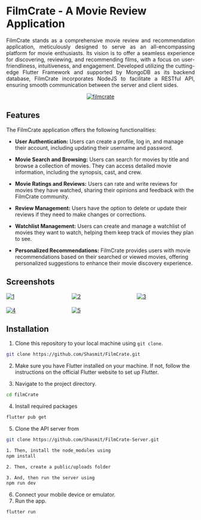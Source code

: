 # FilmCrate - A Movie Review Application

<p align="justify">
  FilmCrate stands as a comprehensive movie review and recommendation application, meticulously designed to serve as an all-encompassing platform for movie enthusiasts. Its vision is to offer a seamless experience for discovering, reviewing, and recommending films, with a focus on user-friendliness, intuitiveness, and engagement. Developed utilizing the cutting-edge Flutter Framework and supported by MongoDB as its backend database, FilmCrate incorporates NodeJS to facilitate a RESTful API, ensuring smooth communication between the server and client sides.
</p>

<p align="center">
  <a href="https://ibb.co/W5JH9Zw">
    <img src="https://i.ibb.co/W5JH9Zw/filmcrate.png" alt="filmcrate" border="0">
  </a>
</p>

## Features

The FilmCrate application offers the following functionalities:

- **User Authentication:** Users can create a profile, log in, and manage their account, including updating their username and password.

- **Movie Search and Browsing:** Users can search for movies by title and browse a collection of movies. They can access detailed movie information, including the synopsis, cast, and crew.

- **Movie Ratings and Reviews:** Users can rate and write reviews for movies they have watched, sharing their opinions and feedback with the FilmCrate community.

- **Review Management:** Users have the option to delete or update their reviews if they need to make changes or corrections.

- **Watchlist Management:** Users can create and manage a watchlist of movies they want to watch, helping them keep track of movies they plan to see.

- **Personalized Recommendations:** FilmCrate provides users with movie recommendations based on their searched or viewed movies, offering personalized suggestions to enhance their movie discovery experience.


## Screenshots

<div style="display: grid; grid-template-columns: repeat(3, 1fr); gap: 20px;">
  <a href="https://ibb.co/9N1Yjbp"><img src="https://i.ibb.co/9N1Yjbp/1.png" alt="1" border="0"></a>
  <a href="https://ibb.co/47FV5kD"><img src="https://i.ibb.co/47FV5kD/2.png" alt="2" border="0"></a>
  <a href="https://ibb.co/nnhndK6"><img src="https://i.ibb.co/nnhndK6/3.png" alt="3" border="0"></a>
  <a href="https://ibb.co/X71Z6tW"><img src="https://i.ibb.co/X71Z6tW/4.png" alt="4" border="0"></a>
  <a href="https://ibb.co/LQB2Bdh"><img src="https://i.ibb.co/LQB2Bdh/5.png" alt="5" border="0"></a>
</div>


## Installation

1. Clone this repository to your local machine using `git clone`.

```bash
git clone https://github.com/Shasmit/FilmCrate.git

```

2. Make sure you have Flutter installed on your machine. If not, follow the instructions on the official Flutter website to set up Flutter.

3. Navigate to the project directory.

```bash
cd filmCrate
```

4. Install required packages

```bash
flutter pub get
```

5. Clone the API server from
```bash
git clone https://github.com/Shasmit/FilmCrate-Server.git

1. Then, install the node_modules using
npm install

2. Then, create a public/uploads folder

3. And, then run the server using
npm run dev
```

6. Connect your mobile device or emulator.
7. Run the app.

```bash
flutter run
```


